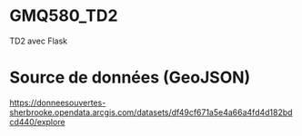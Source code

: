 # GMQ580_TD2
TD2 avec Flask

# Source de données (GeoJSON)
https://donneesouvertes-sherbrooke.opendata.arcgis.com/datasets/df49cf671a5e4a66a4fd4d182bdcd440/explore

